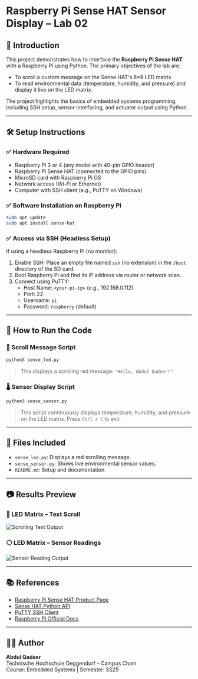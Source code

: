 # Raspberry Pi Sense HAT Sensor Display – Lab 02

## 📌 Introduction

This project demonstrates how to interface the **Raspberry Pi Sense HAT** with a Raspberry Pi using Python. The primary objectives of the lab are:

- To scroll a custom message on the Sense HAT's 8×8 LED matrix.
- To read environmental data (temperature, humidity, and pressure) and display it live on the LED matrix.

The project highlights the basics of embedded systems programming, including SSH setup, sensor interfacing, and actuator output using Python.

---

## 🛠️ Setup Instructions

### ✅ Hardware Required
- Raspberry Pi 3 or 4 (any model with 40-pin GPIO header)
- Raspberry Pi Sense HAT (connected to the GPIO pins)
- MicroSD card with Raspberry Pi OS
- Network access (Wi-Fi or Ethernet)
- Computer with SSH client (e.g., PuTTY on Windows)

### ✅ Software Installation on Raspberry Pi

```bash
sudo apt update
sudo apt install sense-hat
```

### ✅ Access via SSH (Headless Setup)

If using a headless Raspberry Pi (no monitor):
1. Enable SSH: Place an empty file named `ssh` (no extension) in the `/boot` directory of the SD card.
2. Boot Raspberry Pi and find its IP address via router or network scan.
3. Connect using PuTTY:
    - Host Name: `<your-pi-ip>` (e.g., 192.168.0.112)
    - Port: 22
    - Username: `pi`
    - Password: `raspberry` (default)

---

## 🚀 How to Run the Code

### 💬 Scroll Message Script

```bash
python3 sense_led.py
```

> This displays a scrolling red message: `"Hello, Abdul Qadeer!"`

### 🌡️ Sensor Display Script

```bash
python3 sense_sensor.py
```

> This script continuously displays temperature, humidity, and pressure on the LED matrix. Press `Ctrl + C` to exit.

---

## 🧾 Files Included

- `sense_led.py`: Displays a red scrolling message.
- `sense_sensor.py`: Shows live environmental sensor values.
- `README.md`: Setup and documentation.

---

## 📷 Results Preview

### 🔴 LED Matrix – Text Scroll

![Scrolling Text Output](images/led_red_text.png)

### ⚪ LED Matrix – Sensor Readings

![Sensor Reading Output](images/led_sensor_output.png)

---

## 📚 References

- [Raspberry Pi Sense HAT Product Page](https://shop.pimoroni.com/products/raspberry-pi-sense-hat)
- [Sense HAT Python API](https://pythonhosted.org/sense-hat/api/)
- [PuTTY SSH Client](https://www.putty.org)
- [Raspberry Pi Official Docs](https://www.raspberrypi.com/documentation/computers/getting-started.html)

---

## 👨‍💻 Author

**Abdul Qadeer**  
Technische Hochschule Deggendorf – Campus Cham  
Course: Embedded Systems | Semester: SS25
